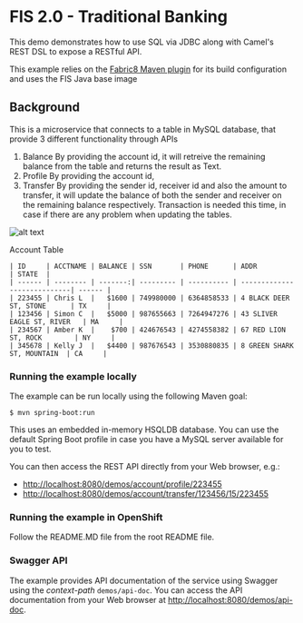 # FIS 2.0 - Traditional Banking

This demo demonstrates how to use SQL via JDBC along with Camel's REST DSL to expose a RESTful API.

This example relies on the [Fabric8 Maven plugin](https://maven.fabric8.io) for its build configuration 
and uses the FIS Java base image

## Background
This is a microservice that connects to a table in MySQL database, that provide 3 different functionality through APIs

1. Balance
    By providing the account id, it will retreive the remaining balance from the table and returns the result as Text. 
2. Profile
    By providing the account id, 
3. Transfer
    By providing the sender id, receiver id and also the amount to transfer, it will update the balance of both the sender and receiver on the remaining balance respectively. Transaction is needed this time, in case if there are any problem when updating the tables. 
    
![alt text](../images/traditional.png "Traditional Banking")

Account Table 
```
| ID     | ACCTNAME | BALANCE | SSN       | PHONE      | ADDR                        | STATE  |
| ------ | -------- | -------:| --------- | ---------- | ----------------------------| ------ |
| 223455 | Chris L  |   $1600 | 749980000 | 6364858533 | 4 BLACK DEER ST, STONE      | TX     |
| 123456 | Simon C  |   $5000 | 987655663 | 7264947276 | 43 SLIVER EAGLE ST, RIVER   | MA     |
| 234567 | Amber K  |    $700 | 424676543 | 4274558382 | 67 RED LION ST, ROCK        | NY     |
| 345678 | Kelly J  |   $4400 | 987676543 | 3530880835 | 8 GREEN SHARK ST, MOUNTAIN  | CA     |
```

### Running the example locally

The example can be run locally using the following Maven goal:

    $ mvn spring-boot:run

This uses an embedded in-memory HSQLDB database. You can use the default Spring Boot profile in case you have a MySQL server available for you to test.

You can then access the REST API directly from your Web browser, e.g.:

- <http://localhost:8080/demos/account/profile/223455>
- <http://localhost:8080/demos/account/transfer/123456/15/223455>

### Running the example in OpenShift

Follow the README.MD file from the root README file.

### Swagger API

The example provides API documentation of the service using Swagger using the _context-path_ `demos/api-doc`. You can access the API documentation from your Web browser at <http://localhost:8080/demos/api-doc>.
